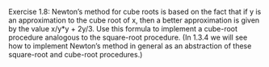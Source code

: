Exercise 1.8: Newton’s method for cube roots is based on the fact that if y is an approximation to the cube root of x, then a better approximation is given by the value
x/y*y + 2y/3.
Use this formula to implement a cube-root procedure analogous to the square-root procedure. (In 1.3.4 we will see how to implement Newton’s method in general as an abstraction of these square-root and cube-root procedures.)
